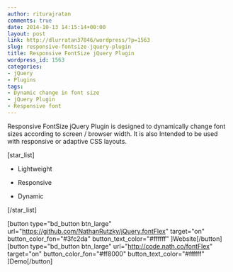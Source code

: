 ```yaml
---
author: riturajratan
comments: true
date: 2014-10-13 14:15:14+00:00
layout: post
link: http://dlurratan37846/wordpress/?p=1563
slug: responsive-fontsize-jquery-plugin
title: Responsive FontSize jQuery Plugin
wordpress_id: 1563
categories:
- jQuery
- Plugins
tags:
- Dynamic change in font size
- jQuery Plugin
- Responsive font
---
```


Responsive FontSize jQuery Plugin is designed to dynamically change font sizes according to screen / browser width. It is also Intended to be used with responsive or adaptive CSS layouts.

[star_list]



	
  * Lightweight

	
  * Responsive

	
  * Dynamic


[/star_list]

[button type="bd_button btn_large" url="https://github.com/NathanRutzky/jQuery.fontFlex" target="on" button_color_fon="#3fc2da" button_text_color="#ffffff" ]Website[/button] [button type="bd_button btn_large" url="http://code.nath.co/fontFlex" target="on" button_color_fon="#ff8000" button_text_color="#ffffff" ]Demo[/button]
